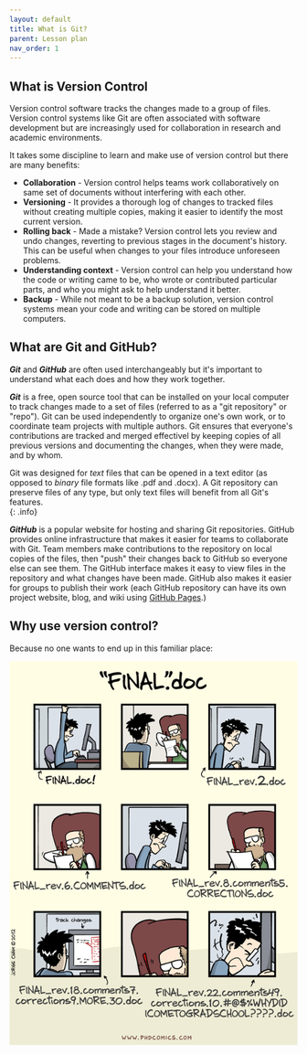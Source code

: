 ```yaml
---
layout: default
title: What is Git?
parent: Lesson plan
nav_order: 1
---
```


## What is Version Control

Version control software tracks the changes made to a group of files.  Version control systems like Git are often associated with software development but are increasingly used for collaboration in research and academic environments.  

It takes some discipline to learn and make use of version control but there are many benefits:

* **Collaboration** - Version control helps teams work collaboratively on same set of documents without interfering with each other.
* **Versioning** - It provides a thorough log of changes to tracked files without creating multiple copies, making it easier to identify the most current version.
* **Rolling back** - Made a mistake?  Version control lets you review and undo changes, reverting to previous stages in the document's history. This can be useful when changes to your files introduce unforeseen problems.
* **Understanding context** - Version control can help you understand how the code or writing came to be, who wrote or contributed particular parts, and who you might ask to help understand it better.
* **Backup** - While not meant to be a backup solution, version control systems mean your code and writing can be stored on multiple computers.

## What are Git and GitHub?

**_Git_** and **_GitHub_** are often used interchangeably but it's important to understand what each does and how they work together.

**_Git_** is a free, open source tool that can be installed on your local computer to track changes made to a set of files (referred to as a "git repository" or "repo"). Git can be used independently to organize one's own work, or to coordinate team projects with multiple authors. Git ensures that everyone's contributions are tracked and merged effectivel by keeping copies of all previous versions and documenting the changes, when they were made, and by whom.   


Git was designed for _text_ files that can be opened in a text editor (as opposed to _binary_ file formats like .pdf and .docx).  A Git repository can preserve files of any type, but only text files will benefit from all Git's features.  
{: .info}


**_GitHub_** is a popular website for hosting and sharing Git repositories. GitHub provides online infrastructure that makes it easier for teams to collaborate with Git.  Team members make contributions to the repository on local copies of the files, then "push" their changes back to GitHub so everyone else can see them.  The GitHub interface makes it easy to view files in the repository and what changes have been made. GitHub also makes it easier for groups to publish their work (each GitHub repository can have its own project website, blog, and wiki using [GitHub Pages](https://pages.github.com/).)

## Why use version control?
Because no one wants to end up in this familiar place:

![Because we don't want to end up here](figures/phd101212s.gif)
